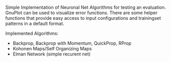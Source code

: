 Simple Implementation of Neuronal Net Algorithms for testing an evaluation. GnuPlot can be used to visualize error functions.
There are some helper functions that provide easy access to input configurations and trainingset patterns in a default format.

Implemented Algorithms:
- Backprop, Backprop with Momentum, QuickProp, RProp
- Kohonen Maps/Self Organizing Maps
- Elman Network (simple recurent net)
